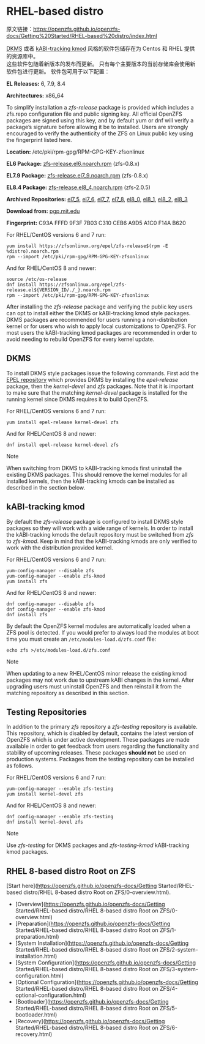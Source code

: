 # RHEL-based distro
原文链接：https://openzfs.github.io/openzfs-docs/Getting%20Started/RHEL-based%20distro/index.html

[DKMS](https://en.wikipedia.org/wiki/Dynamic_Kernel_Module_Support) 或者 [kABI-tracking kmod](https://elrepoproject.blogspot.com/2016/02/kabi-tracking-kmod-packages.html) 风格的软件包储存在为 Centos 和 RHEL 提供的资源库中。  
这些软件包随着新版本的发布而更新。 只有每个主要版本的当前存储库会使用新软件包进行更新。 软件包可用于以下配置：



**EL Releases:** 6, 7.9, 8.4

**Architectures:** x86_64

To simplify installation a *zfs-release* package is provided which includes a zfs.repo configuration file and public signing key. All official OpenZFS packages are signed using this key, and by default yum or dnf will verify a package’s signature before allowing it be to installed. Users are strongly encouraged to verify the authenticity of the ZFS on Linux public key using the fingerprint listed here.

**Location:** /etc/pki/rpm-gpg/RPM-GPG-KEY-zfsonlinux

**EL6 Package:** [zfs-release.el6.noarch.rpm](https://zfsonlinux.org/epel/zfs-release.el6.noarch.rpm) (zfs-0.8.x)

**EL7.9 Package:** [zfs-release.el7_9.noarch.rpm](https://zfsonlinux.org/epel/zfs-release.el7_9.noarch.rpm) (zfs-0.8.x)

**EL8.4 Package:** [zfs-release.el8_4.noarch.rpm](https://zfsonlinux.org/epel/zfs-release.el8_4.noarch.rpm) (zfs-2.0.5)

**Archived Repositories:** [el7_5](https://zfsonlinux.org/epel/zfs-release.el7_5.noarch.rpm), [el7_6](https://zfsonlinux.org/epel/zfs-release.el7_6.noarch.rpm), [el7_7](https://zfsonlinux.org/epel/zfs-release.el7_7.noarch.rpm), [el7_8](https://zfsonlinux.org/epel/zfs-release.el7_8.noarch.rpm), [el8_0](https://zfsonlinux.org/epel/zfs-release.el8_0.noarch.rpm), [el8_1](https://zfsonlinux.org/epel/zfs-release.el8_1.noarch.rpm), [el8_2](https://zfsonlinux.org/epel/zfs-release.el8_2.noarch.rpm), [el8_3](https://zfsonlinux.org/epel/zfs-release.el8_3.noarch.rpm)

**Download from:** [pgp.mit.edu](https://pgp.mit.edu/pks/lookup?search=0xF14AB620&op=index&fingerprint=on)

**Fingerprint:** C93A FFFD 9F3F 7B03 C310 CEB6 A9D5 A1C0 F14A B620

For RHEL/CentOS versions 6 and 7 run:

```
yum install https://zfsonlinux.org/epel/zfs-release$(rpm -E %distro).noarch.rpm
rpm --import /etc/pki/rpm-gpg/RPM-GPG-KEY-zfsonlinux
```

And for RHEL/CentOS 8 and newer:

```
source /etc/os-release
dnf install https://zfsonlinux.org/epel/zfs-release.el${VERSION_ID/./_}.noarch.rpm
rpm --import /etc/pki/rpm-gpg/RPM-GPG-KEY-zfsonlinux
```

After installing the *zfs-release* package and verifying the public key users can opt to install either the DKMS or kABI-tracking kmod style packages. DKMS packages are recommended for users running a non-distribution kernel or for users who wish to apply local customizations to OpenZFS. For most users the kABI-tracking kmod packages are recommended in order to avoid needing to rebuild OpenZFS for every kernel update.

## DKMS

To install DKMS style packages issue the following commands. First add the [EPEL repository](https://fedoraproject.org/wiki/EPEL) which provides DKMS by installing the *epel-release* package, then the *kernel-devel* and *zfs* packages. Note that it is important to make sure that the matching *kernel-devel* package is installed for the running kernel since DKMS requires it to build OpenZFS.

For RHEL/CentOS versions 6 and 7 run:

```
yum install epel-release kernel-devel zfs
```

And for RHEL/CentOS 8 and newer:

```
dnf install epel-release kernel-devel zfs
```

Note

When switching from DKMS to kABI-tracking kmods first uninstall the existing DKMS packages. This should remove the kernel modules for all installed kernels, then the kABI-tracking kmods can be installed as described in the section below.

## kABI-tracking kmod

By default the *zfs-release* package is configured to install DKMS style packages so they will work with a wide range of kernels. In order to install the kABI-tracking kmods the default repository must be switched from *zfs* to *zfs-kmod*. Keep in mind that the kABI-tracking kmods are only verified to work with the distribution provided kernel.

For RHEL/CentOS versions 6 and 7 run:

```
yum-config-manager --disable zfs
yum-config-manager --enable zfs-kmod
yum install zfs
```

And for RHEL/CentOS 8 and newer:

```
dnf config-manager --disable zfs
dnf config-manager --enable zfs-kmod
dnf install zfs
```

By default the OpenZFS kernel modules are automatically loaded when a ZFS pool is detected. If you would prefer to always load the modules at boot time you must create an `/etc/modules-load.d/zfs.conf` file:

```
echo zfs >/etc/modules-load.d/zfs.conf
```

Note

When updating to a new RHEL/CentOS minor release the existing kmod packages may not work due to upstream kABI changes in the kernel. After upgrading users must uninstall OpenZFS and then reinstall it from the matching repository as described in this section.

## Testing Repositories

In addition to the primary *zfs* repository a *zfs-testing* repository is available. This repository, which is disabled by default, contains the latest version of OpenZFS which is under active development. These packages are made available in order to get feedback from users regarding the functionality and stability of upcoming releases. These packages **should not** be used on production systems. Packages from the testing repository can be installed as follows.

For RHEL/CentOS versions 6 and 7 run:

```
yum-config-manager --enable zfs-testing
yum install kernel-devel zfs
```

And for RHEL/CentOS 8 and newer:

```
dnf config-manager --enable zfs-testing
dnf install kernel-devel zfs
```

Note

Use *zfs-testing* for DKMS packages and *zfs-testing-kmod* kABI-tracking kmod packages.

## RHEL 8-based distro Root on ZFS

[Start here](https://openzfs.github.io/openzfs-docs/Getting Started/RHEL-based distro/RHEL 8-based distro Root on ZFS/0-overview.html).

- [Overview](https://openzfs.github.io/openzfs-docs/Getting Started/RHEL-based distro/RHEL 8-based distro Root on ZFS/0-overview.html)
- [Preparation](https://openzfs.github.io/openzfs-docs/Getting Started/RHEL-based distro/RHEL 8-based distro Root on ZFS/1-preparation.html)
- [System Installation](https://openzfs.github.io/openzfs-docs/Getting Started/RHEL-based distro/RHEL 8-based distro Root on ZFS/2-system-installation.html)
- [System Configuration](https://openzfs.github.io/openzfs-docs/Getting Started/RHEL-based distro/RHEL 8-based distro Root on ZFS/3-system-configuration.html)
- [Optional Configuration](https://openzfs.github.io/openzfs-docs/Getting Started/RHEL-based distro/RHEL 8-based distro Root on ZFS/4-optional-configuration.html)
- [Bootloader](https://openzfs.github.io/openzfs-docs/Getting Started/RHEL-based distro/RHEL 8-based distro Root on ZFS/5-bootloader.html)
- [Recovery](https://openzfs.github.io/openzfs-docs/Getting Started/RHEL-based distro/RHEL 8-based distro Root on ZFS/6-recovery.html)